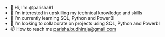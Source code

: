 - 👋 Hi, I’m @parisha91
- 👀 I’m interested in upskilling my technical knowledge and skills 
- 🌱 I’m currently learning SQL, Python and PowerBI
- 💞️ I’m looking to collaborate on projects using SQL, Python and PowerbI
- 📫 How to reach me parisha.budhiraja@gmail.com

<!---
parisha91/parisha91 is a ✨ special ✨ repository because its `README.md` (this file) appears on your GitHub profile.
You can click the Preview link to take a look at your changes.
--->
